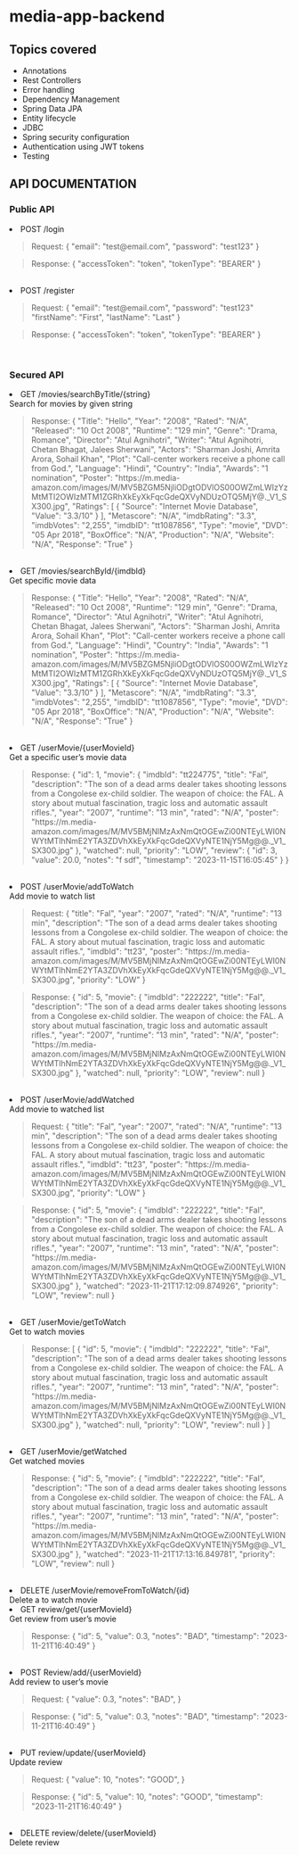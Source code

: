 # media-app-backend

<h2>Topics covered</h2>
<ul>
  <li>Annotations</li>
  <li>Rest Controllers</li>
  <li>Error handling</li>
  <li>Dependency Management</li>
  <li>Spring Data JPA</li>
  <li>Entity lifecycle</li>
  <li>JDBC</li>
  <li>Spring security configuration</li>
  <li>Authentication using JWT tokens</li>
  <li>Testing</li>
</ul>


<h2>API DOCUMENTATION</h2>
<h3>Public API</h3>
<li>POST /login</li>
<blockquote>
  Request:
  {
    "email": "test@email.com",
    "password": "test123"
  }
</blockquote>
<blockquote>
  Response:
  {
      "accessToken": "token",
      "tokenType": "BEARER"
  }
</blockquote>
</br>
<li>POST /register</li>
<blockquote>
  Request:
  {
    "email": "test@email.com",
    "password": "test123"
    "firstName": "First",
    "lastName": "Last"
  }
</blockquote>
<blockquote>
  Response:
  {
      "accessToken": "token",
      "tokenType": "BEARER"
  }
</blockquote>
</br>
<h3>Secured API</h3>
<li>GET /movies/searchByTitle/{string}</li>
Search for movies by given string
<blockquote>
  Response:
  {
      "Title": "Hello",
      "Year": "2008",
      "Rated": "N/A",
      "Released": "10 Oct 2008",
      "Runtime": "129 min",
      "Genre": "Drama, Romance",
      "Director": "Atul Agnihotri",
      "Writer": "Atul Agnihotri, Chetan Bhagat, Jalees Sherwani",
      "Actors": "Sharman Joshi, Amrita Arora, Sohail Khan",
      "Plot": "Call-center workers receive a phone call from God.",
      "Language": "Hindi",
      "Country": "India",
      "Awards": "1 nomination",
      "Poster": "https://m.media-amazon.com/images/M/MV5BZGM5NjliODgtODVlOS00OWZmLWIzYzMtMTI2OWIzMTM1ZGRhXkEyXkFqcGdeQXVyNDUzOTQ5MjY@._V1_SX300.jpg",
      "Ratings": [
          {
              "Source": "Internet Movie Database",
              "Value": "3.3/10"
          }
      ],
      "Metascore": "N/A",
      "imdbRating": "3.3",
      "imdbVotes": "2,255",
      "imdbID": "tt1087856",
      "Type": "movie",
      "DVD": "05 Apr 2018",
      "BoxOffice": "N/A",
      "Production": "N/A",
      "Website": "N/A",
      "Response": "True"
  }
</blockquote>
</br>
<li>GET /movies/searchById/{imdbId}</li>
Get specific movie data
<blockquote>
  Response:
  {
      "Title": "Hello",
      "Year": "2008",
      "Rated": "N/A",
      "Released": "10 Oct 2008",
      "Runtime": "129 min",
      "Genre": "Drama, Romance",
      "Director": "Atul Agnihotri",
      "Writer": "Atul Agnihotri, Chetan Bhagat, Jalees Sherwani",
      "Actors": "Sharman Joshi, Amrita Arora, Sohail Khan",
      "Plot": "Call-center workers receive a phone call from God.",
      "Language": "Hindi",
      "Country": "India",
      "Awards": "1 nomination",
      "Poster": "https://m.media-amazon.com/images/M/MV5BZGM5NjliODgtODVlOS00OWZmLWIzYzMtMTI2OWIzMTM1ZGRhXkEyXkFqcGdeQXVyNDUzOTQ5MjY@._V1_SX300.jpg",
      "Ratings": [
          {
              "Source": "Internet Movie Database",
              "Value": "3.3/10"
          }
      ],
      "Metascore": "N/A",
      "imdbRating": "3.3",
      "imdbVotes": "2,255",
      "imdbID": "tt1087856",
      "Type": "movie",
      "DVD": "05 Apr 2018",
      "BoxOffice": "N/A",
      "Production": "N/A",
      "Website": "N/A",
      "Response": "True"
  }
</blockquote>
</br>
<li>GET /userMovie/{userMovieId}</li>
Get a specific user’s movie data
<blockquote>
  Response:
  {
    "id": 1,
    "movie": {
        "imdbId": "tt224775",
        "title": "Fal",
        "description": "The son of a dead arms dealer takes shooting lessons from a Congolese ex-child soldier. The weapon of choice: the FAL. A story about mutual fascination, tragic loss and automatic assault rifles.",
        "year": "2007",
        "runtime": "13 min",
        "rated": "N/A",
        "poster": "https://m.media-amazon.com/images/M/MV5BMjNlMzAxNmQtOGEwZi00NTEyLWI0NWYtMTlhNmE2YTA3ZDVhXkEyXkFqcGdeQXVyNTE1NjY5Mg@@._V1_SX300.jpg"
    },
    "watched": null,
    "priority": "LOW",
    "review": {
        "id": 3,
        "value": 20.0,
        "notes": "f sdf",
        "timestamp": "2023-11-15T16:05:45"
    }
}
</blockquote>
</br>
<li>POST /userMovie/addToWatch</li>
Add movie to watch list
<blockquote>
  Request:
  {
    "title": "Fal",
    "year": "2007",
    "rated": "N/A",
    "runtime": "13 min",
    "description": "The son of a dead arms dealer takes shooting lessons from a Congolese ex-child soldier. The weapon of choice: the FAL. A story about mutual fascination, tragic loss and automatic assault rifles.",
    "imdbId": "tt23",
    "poster": "https://m.media-amazon.com/images/M/MV5BMjNlMzAxNmQtOGEwZi00NTEyLWI0NWYtMTlhNmE2YTA3ZDVhXkEyXkFqcGdeQXVyNTE1NjY5Mg@@._V1_SX300.jpg",
    "priority": "LOW"
  }
</blockquote>
<blockquote>
  Response:
  {
    "id": 5,
    "movie": {
        "imdbId": "222222",
        "title": "Fal",
        "description": "The son of a dead arms dealer takes shooting lessons from a Congolese ex-child soldier. The weapon of choice: the FAL. A story about mutual fascination, tragic loss and automatic assault rifles.",
        "year": "2007",
        "runtime": "13 min",
        "rated": "N/A",
        "poster": "https://m.media-amazon.com/images/M/MV5BMjNlMzAxNmQtOGEwZi00NTEyLWI0NWYtMTlhNmE2YTA3ZDVhXkEyXkFqcGdeQXVyNTE1NjY5Mg@@._V1_SX300.jpg"
    },
    "watched": null,
    "priority": "LOW",
    "review": null
  }
</blockquote>
</br>
<li>POST /userMovie/addWatched</li>
Add movie to watched list
<blockquote>
  Request:
  {
    "title": "Fal",
    "year": "2007",
    "rated": "N/A",
    "runtime": "13 min",
    "description": "The son of a dead arms dealer takes shooting lessons from a Congolese ex-child soldier. The weapon of choice: the FAL. A story about mutual fascination, tragic loss and automatic assault rifles.",
    "imdbId": "tt23",
    "poster": "https://m.media-amazon.com/images/M/MV5BMjNlMzAxNmQtOGEwZi00NTEyLWI0NWYtMTlhNmE2YTA3ZDVhXkEyXkFqcGdeQXVyNTE1NjY5Mg@@._V1_SX300.jpg",
    "priority": "LOW"
  }
</blockquote>
<blockquote>
  Response:
  {
    "id": 5,
    "movie": {
        "imdbId": "222222",
        "title": "Fal",
        "description": "The son of a dead arms dealer takes shooting lessons from a Congolese ex-child soldier. The weapon of choice: the FAL. A story about mutual fascination, tragic loss and automatic assault rifles.",
        "year": "2007",
        "runtime": "13 min",
        "rated": "N/A",
        "poster": "https://m.media-amazon.com/images/M/MV5BMjNlMzAxNmQtOGEwZi00NTEyLWI0NWYtMTlhNmE2YTA3ZDVhXkEyXkFqcGdeQXVyNTE1NjY5Mg@@._V1_SX300.jpg"
    },
    "watched": "2023-11-21T17:12:09.874926",
    "priority": "LOW",
    "review": null
  }
</blockquote>
</br>
<li>GET /userMovie/getToWatch</li>
Get to watch movies
<blockquote>
  Response:
  [
    {
        "id": 5,
        "movie": {
            "imdbId": "222222",
            "title": "Fal",
            "description": "The son of a dead arms dealer takes shooting lessons from a Congolese ex-child soldier. The weapon of choice: the FAL. A story about mutual fascination, tragic loss and automatic assault rifles.",
            "year": "2007",
            "runtime": "13 min",
            "rated": "N/A",
            "poster": "https://m.media-amazon.com/images/M/MV5BMjNlMzAxNmQtOGEwZi00NTEyLWI0NWYtMTlhNmE2YTA3ZDVhXkEyXkFqcGdeQXVyNTE1NjY5Mg@@._V1_SX300.jpg"
        },
        "watched": null,
        "priority": "LOW",
        "review": null
    }
  ]
</blockquote>
</br>
<li>GET /userMovie/getWatched</li>
Get watched movies
<blockquote>
  Response: 
  {
    "id": 5,
    "movie": {
        "imdbId": "222222",
        "title": "Fal",
        "description": "The son of a dead arms dealer takes shooting lessons from a Congolese ex-child soldier. The weapon of choice: the FAL. A story about mutual fascination, tragic loss and automatic assault rifles.",
        "year": "2007",
        "runtime": "13 min",
        "rated": "N/A",
        "poster": "https://m.media-amazon.com/images/M/MV5BMjNlMzAxNmQtOGEwZi00NTEyLWI0NWYtMTlhNmE2YTA3ZDVhXkEyXkFqcGdeQXVyNTE1NjY5Mg@@._V1_SX300.jpg"
    },
    "watched": "2023-11-21T17:13:16.849781",
    "priority": "LOW",
    "review": null
  }
</blockquote>
</br>
<li>DELETE /userMovie/removeFromToWatch/{id}</li>
Delete a to watch movie
</br>
<li>GET review/get/{userMovieId}</li>
Get review from user’s movie
<blockquote>
  Response:
  {
    "id": 5,
    "value": 0.3,
    "notes": "BAD",
    "timestamp": "2023-11-21T16:40:49"
  }
</blockquote>
</br>
<li>POST Review/add/{userMovieId}</li>
Add review to user’s movie
<blockquote>
  Request:
  {
    "value": 0.3,
    "notes": "BAD",
  }
</blockquote>
<blockquote>
  Response:
  {
    "id": 5,
    "value": 0.3,
    "notes": "BAD",
    "timestamp": "2023-11-21T16:40:49"
  }
</blockquote>
</br> 
<li>PUT review/update/{userMovieId}</li>
Update review
<blockquote>
  Request:
  {
    "value": 10,
    "notes": "GOOD",
  }
</blockquote>
<blockquote>
  Response:
  {
    "id": 5,
    "value": 10,
    "notes": "GOOD",
    "timestamp": "2023-11-21T16:40:49"
  }
</blockquote>
</br>
<li>DELETE review/delete/{userMovieId}</li>
Delete review
